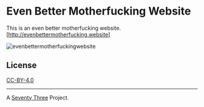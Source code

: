 Even Better Motherfucking Website
=================================

This is an even better motherfucking website. [http://evenbettermotherfucking.website]

![evenbettermotherfuckingwebsite](http://files.setetres.st/img/evenbettermotherfuckingwebsite-desktop.png?v=2&raw=true)

License
-------

[CC-BY-4.0]

-------

A [Seventy Three] Project.

[Seventy Three]: http://setetres.st
[http://evenbettermotherfucking.website]: http://evenbettermotherfucking.website
[CC-BY-4.0]: http://creativecommons.org/licenses/by/4.0
